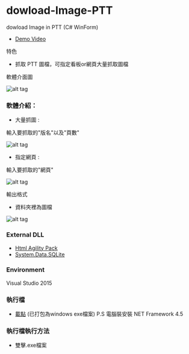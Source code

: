 # dowload-Image-PTT
dowload Image in PTT (C# WinForm)

* [Demo Video](https://youtu.be/QgWEiPRaCoI) 

特色
* 抓取 PTT 圖檔，可指定看板or網頁大量抓取圖檔

軟體介面圖

![alt tag](http://i.imgur.com/zzRqWTt.jpg)

### 軟體介紹：


* 大量抓圖 :

輸入要抓取的"版名"以及"頁數"

![alt tag](http://i.imgur.com/wc8zuxP.jpg)

* 指定網頁 :

輸入要抓取的"網頁"

![alt tag](http://i.imgur.com/Iw2wCtd.jpg)


輸出格式
* 資料夾裡為圖檔

![alt tag](http://i.imgur.com/qrZq6X7.jpg)

### External DLL
* [Html Agility Pack](https://htmlagilitypack.codeplex.com/) 
* [System.Data.SQLite](https://system.data.sqlite.org/index.html/doc/trunk/www/index.wiki) 

### Environment
Visual Studio 2015

### 執行檔
* [載點](https://app.box.com/s/txgc7eh8nz19upyru51t5vyeniyyr44q) (已打包為windows exe檔案)    P.S 電腦裝安裝 NET Framework 4.5



### 執行檔執行方法
*  雙擊.exe檔案

